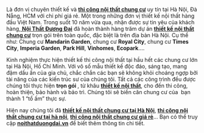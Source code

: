 Là đơn vị chuyên thiết kế và <a href="https://noithatduongdai.vn/thiet-ke-noi-that/chung-cu/"><strong>thi công nội thất chung cư</strong></a> uy tín tại Hà Nội, Đà Nẵng, HCM với chi phí giá rẻ. Một trong những đơn vị thiết kế nội thất hàng đầu Việt Nam. Trong suốt 10 năm vừa qua, nhận được sự tin yêu của khách hàng,<a href="https://noithatduongdai.vn"> <strong>Nội Thất Đương Đại</strong></a> đã hoàn thành hàng trăm dự án <a href="https://noithatduongdai.vn/thiet-ke-noi-that/chung-cu/"><strong>thiết kế nội thất chung cư</strong></a> trọn gói trên toàn quốc, đặc biệt là trên địa bàn Hà Nội. Cụ thể như: Chung cư <strong>Mandarin Garden</strong>, chung cư <strong>Royal City</strong>, chung cư <strong>Times City</strong>, <strong>Imperia Garden</strong>, <strong>Park Hill</strong>, <strong>Vinhomes</strong>, <strong>Ecopark</strong>….

Kinh nghiệm thực hiện thiết kế thi công nội thất tại hầu hết các chung cư lớn tại Hà Nội, Hồ Chí Minh. Với vô số mẫu thiết kế độc đáo, sáng tạo, mang đậm dấu ấn của gia chủ, chắc chắn các bạn sẽ không khỏi choáng ngợp bởi tài năng của các kiến trúc sư của chúng tôi. Tất cả các công trình đều được chúng tôi thực hiện <strong>trọn gói </strong>, từ khâu <a href="https://noithatduongdai.vn/thiet-ke-noi-that"><strong>thiết kế nội thất</strong></a>, cho đến thi công, hoàn thiện, bảo hành và bảo trì. Chúng tôi sẽ biến căn chung cư của  bạn thành 1 “tổ ấm” thực sự.

Hiện nay chúng tôi đã <a href="https://noithatduongdai.vn/thiet-ke-noi-that/chung-cu/"><strong>thiết kế nội thất chung cư tại Hà Nội</strong></a>, <strong><a href="https://noithatduongdai.vn/thiet-ke-noi-that/chung-cu/">thi công nội thất chung cư tại hà nội</a></strong>, <a href="https://noithatduongdai.vn/thiet-ke-noi-that/chung-cu/"><strong>thi công nội thất chung cư giá rẻ</strong></a>... Bạn có thể truy cập <strong><a href="https://noithatduongdai.vn">noithatduongdai.vn</a> </strong>để biết thêm thông tin chi tiết.
